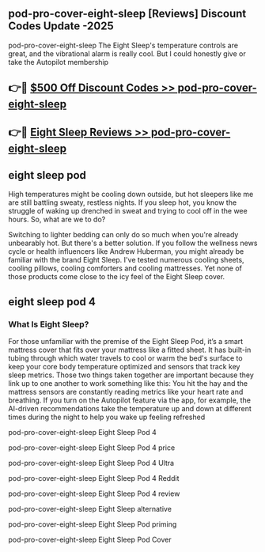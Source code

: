 ## pod-pro-cover-eight-sleep [Reviews​] Discount Codes Update -2025

pod-pro-cover-eight-sleep The Eight Sleep's temperature controls are great, and the vibrational alarm is really cool. But I could honestly give or take the Autopilot membership

## 👉🔴 [$500 Off Discount Codes >> pod-pro-cover-eight-sleep](http://download.freeplayer.one?title=pod-pro-cover-eight-sleep&ref=18-ES)

## 👉🔴 [Eight Sleep Reviews >> pod-pro-cover-eight-sleep](http://download.freeplayer.one?title=pod-pro-cover-eight-sleep&ref=18-ES)

## eight sleep pod

High temperatures might be cooling down outside, but hot sleepers like me are still battling sweaty, restless nights. If you sleep hot, you know the struggle of waking up drenched in sweat and trying to cool off in the wee hours. So, what are we to do?

Switching to lighter bedding can only do so much when you're already unbearably hot. But there's a better solution. If you follow the wellness news cycle or health influencers like Andrew Huberman, you might already be familiar with the brand Eight Sleep. I've tested numerous cooling sheets, cooling pillows, cooling comforters and cooling mattresses. Yet none of those products come close to the icy feel of the Eight Sleep cover.

## eight sleep pod 4

### What Is Eight Sleep?

For those unfamiliar with the premise of the Eight Sleep Pod, it’s a smart mattress cover that fits over your mattress like a fitted sheet. It has built-in tubing through which water travels to cool or warm the bed's surface to keep your core body temperature optimized and sensors that track key sleep metrics. Those two things taken together are important because they link up to one another to work something like this: You hit the hay and the mattress sensors are constantly reading metrics like your heart rate and breathing. If you turn on the Autopilot feature via the app, for example, the AI-driven recommendations take the temperature up and down at different times during the night to help you wake up feeling refreshed

pod-pro-cover-eight-sleep Eight Sleep Pod 4

pod-pro-cover-eight-sleep Eight Sleep Pod 4 price

pod-pro-cover-eight-sleep Eight Sleep Pod 4 Ultra

pod-pro-cover-eight-sleep Eight Sleep Pod 4 Reddit

pod-pro-cover-eight-sleep Eight Sleep Pod 4 review

pod-pro-cover-eight-sleep Eight Sleep alternative

pod-pro-cover-eight-sleep Eight Sleep Pod priming

pod-pro-cover-eight-sleep Eight Sleep Pod Cover